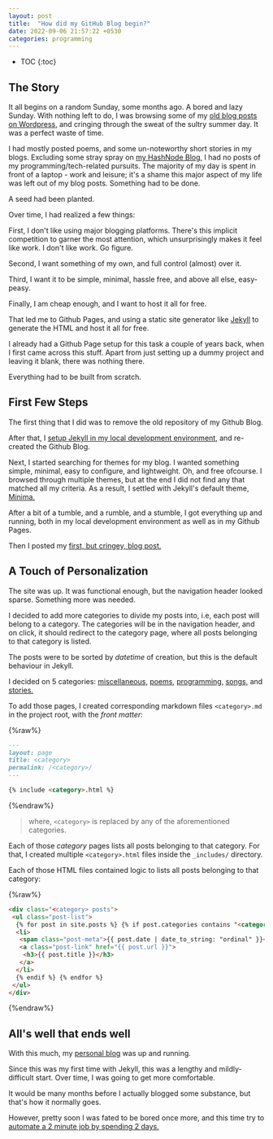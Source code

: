 ```yaml
---
layout: post
title:  "How did my GitHub Blog begin?"
date: 2022-09-06 21:57:22 +0530
categories: programming
---
```


<style type='text/css'>#markdown-toc::before{content:'Table of Contents';font-weight:700}#markdown-toc{border:3px solid #aaa;padding:1.5em;margin-left:0;display:inline-block}</style>

* TOC
{:toc}

## The Story

It all begins on a random Sunday, some months ago. A bored and lazy Sunday. With nothing left to do, I was browsing some of my [old blog posts on Wordpress,](https://thebareme.wordpress.com/) and cringing through the sweat of the sultry summer day. It was a perfect waste of time.

I had mostly posted poems, and some un-noteworthy short stories in my blogs. Excluding some stray spray on [my HashNode Blog,](https://biplobmanna.hashnode.dev/) I had no posts of my programming/tech-related pursuits. The majority of my day is spent in front of a laptop - work and leisure; it's a shame this major aspect of my life was left out of my blog posts. Something had to be done.

A seed had been planted.

Over time, I had realized a few things:

First, I don't like using major blogging platforms. There's this implicit competition to garner the most attention, which unsurprisingly makes it feel like work. I don't like work. Go figure.

Second, I want something of my own, and full control (almost) over it.

Third, I want it to be simple, minimal, hassle free, and above all else, easy-peasy.

Finally, I am cheap enough, and I want to host it all for free.

That led me to Github Pages, and using a static site generator like [Jekyll](https://jekyllrb.com/) to generate the HTML and host it all for free.

I already had a Github Page setup for this task a couple of years back, when I first came across this stuff. Apart from just setting up a dummy project and leaving it blank, there was nothing there.

Everything had to be built from scratch.

## First Few Steps

The first thing that I did was to remove the old repository of my Github Blog.

After that, I [setup Jekyll in my local development environment](https://jekyllrb.com/docs/step-by-step/01-setup/), and re-created the Github Blog.

Next, I started searching for themes for my blog. I wanted something simple, minimal, easy to configure, and lightweight. Oh, and free ofcourse. I browsed through multiple themes, but at the end I did not find any that matched all my criteria. As a result, I settled with Jekyll's default theme, [Minima.](https://github.com/jekyll/minima)

After a bit of a tumble, and a rumble, and a stumble, I got everything up and running, both in my local development environment as well as in my Github Pages.

Then I posted my [first, but cringey, blog post.](https://biplobmanna.github.io/miscellaneous/2022/04/20/first-blog-post.html)

## A Touch of Personalization

The site was up. It was functional enough, but the navigation header looked sparse. Something more was needed.

I decided to add more categories to divide my posts into, i.e, each post will belong to a category. The categories will be in the navigation header, and on click, it should redirect to the category page, where all posts belonging to that category is listed.

The posts were to be sorted by _datetime_ of creation, but this is the default behaviour in Jekyll.

I decided on 5 categories: [miscellaneous,](https://biplobmanna.github.io/miscellaneous/) [poems,](https://biplobmanna.github.io/poems/) [programming,](https://biplobmanna.github.io/programming/) [songs,](https://biplobmanna.github.io/songs/) and [stories.](https://biplobmanna.github.io/stories/)

To add those pages, I created corresponding markdown files `<category>.md` in the project root, with the _front matter_:

{%raw%}

```markdown
---
layout: page
title: <category>
permalink: /<category>/
---

{% include <category>.html %}
```

{%endraw%}

> where, `<category>` is replaced by any of the aforementioned categories.

Each of those _category_ pages lists all posts belonging to that category. For that, I created multiple `<category>.html` files inside the `_includes/` directory.

Each of those HTML files contained logic to lists all posts belonging to that category:

{%raw%}

```html
<div class="<category> posts">
 <ul class="post-list">
  {% for post in site.posts %} {% if post.categories contains "<category>" %}
  <li>
   <span class="post-meta">{{ post.date | date_to_string: "ordinal" }}</span>
   <a class="post-link" href="{{ post.url }}">
    <h3>{{ post.title }}</h3>
   </a>
  </li>
  {% endif %} {% endfor %}
 </ul>
</div>
```

{%endraw%}

## All's well that ends well

With this much, my [personal blog](https://biplobmanna.github.io/) was up and running.

Since this was my first time with Jekyll, this was a lengthy and mildly-difficult start. Over time, I was going to get more comfortable.

It would be many months before I actually blogged some substance, but that's how it normally goes.

However, pretty soon I was fated to be bored once more, and this time try to [automate a 2 minute job by spending 2 days.](https://biplobmanna.github.io/programming/2022/09/06/bash-script-for-generating-jekyll-markdown-posts.html/)
